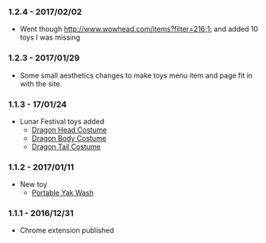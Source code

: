 ### 1.2.4 - 2017/02/02
* Went though http://www.wowhead.com/items?filter=216;1; and added 10 toys I was missing


### 1.2.3 - 2017/01/29
* Some small aesthetics changes to make toys menu item and page fit in with the site.


### 1.1.3 - 17/01/24
* Lunar Festival toys added
  * [Dragon Head Costume](http://www.wowhead.com/item=143827/dragon-head-costume)
  * [Dragon Body Costume](http://www.wowhead.com/item=143828/dragon-body-costume)
  * [Dragon Tail Costume](http://www.wowhead.com/item=143829/dragon-tail-costume)


### 1.1.2 - 2017/01/11
* New toy
  * [Portable Yak Wash](http://www.wowhead.com/item=144393/portable-yak-wash)


### 1.1.1 - 2016/12/31
* Chrome extension published

